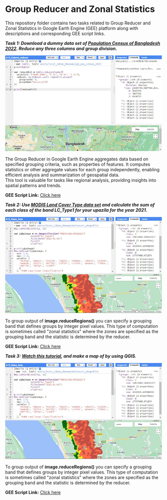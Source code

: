 # Group Reducer and Zonal Statistics
This repository folder contains two tasks related to Group Reducer and Zonal Statistics in Google Earth Engine (GEE) platform along with descriptions and corresponding GEE script links.  
  
***Task 1: Download a dummy data set of [Population Census of Bangladesh 2022](https://data.humdata.org/dataset/cod-ps-bgd/resource/f23d4da2-e473-4960-9d94-37df92c8d044). Reduce any three columns and group division.***  
  
![Model](https://github.com/Israt-Jahan-Shonom/Google_Earth_Engine/blob/main/Group-Reducer-and-Zonal-Statistics/Column_reducer.JPG)  
  
The Group Reducer in Google Earth Engine aggregates data based on specified grouping criteria, such as properties of features. It computes statistics or other aggregate values for each group independently, enabling efficient analysis and summarization of geospatial data.<br>
This tool is valuable for tasks like regional analysis, providing insights into spatial patterns and trends.<br>  
  
<b>GEE Script Link:</b> [Click here](https://code.earthengine.google.com/a23f963e0f4ac87faacf46994969f78b)  
  
***Task 2: Use [MODIS Land Cover Type data set](https://developers.google.com/earth-engine/datasets/catalog/MODIS_061_MCD12Q1#bands) and calculate the sum of each class of the band LC_Type1 for your upazila for the year 2021.***  
  
![Model](https://github.com/Israt-Jahan-Shonom/Google_Earth_Engine/blob/main/Group-Reducer-and-Zonal-Statistics/Class_Area.JPG)  
  
To group output of **image.reduceRegions()** you can specify a grouping band that defines groups by integer pixel values. This type of computation is sometimes called "zonal statistics" where the zones are specified as the grouping band and the statistic is determined by the reducer.<br>  
  
<b>GEE Script Link:</b> [Click here](https://code.earthengine.google.com/8b6e707262289fd03a8f7407608efe75)  

***Task 3: [Watch this tutorial](https://www.youtube.com/watch?v=mrGqVM7Ww44), and make a map of by using QGIS.***  
  
![Model](https://github.com/Israt-Jahan-Shonom/Google_Earth_Engine/blob/main/Group-Reducer-and-Zonal-Statistics/Class_Area.JPG)  
  
To group output of **image.reduceRegions()** you can specify a grouping band that defines groups by integer pixel values. This type of computation is sometimes called "zonal statistics" where the zones are specified as the grouping band and the statistic is determined by the reducer.<br>  
  
<b>GEE Script Link:</b> [Click here](https://code.earthengine.google.com/8b6e707262289fd03a8f7407608efe75)  
